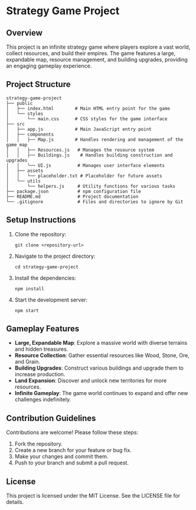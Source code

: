# Strategy Game Project

## Overview
This project is an infinite strategy game where players explore a vast world, collect resources, and build their empires. The game features a large, expandable map, resource management, and building upgrades, providing an engaging gameplay experience.

## Project Structure
```
strategy-game-project
├── public
│   ├── index.html        # Main HTML entry point for the game
│   └── styles
│       └── main.css      # CSS styles for the game interface
├── src
│   ├── app.js            # Main JavaScript entry point
│   ├── components
│   │   ├── Map.js        # Handles rendering and management of the game map
│   │   ├── Resources.js   # Manages the resource system
│   │   ├── Buildings.js    # Handles building construction and upgrades
│   │   └── UI.js          # Manages user interface elements
│   ├── assets
│   │   └── placeholder.txt # Placeholder for future assets
│   └── utils
│       └── helpers.js     # Utility functions for various tasks
├── package.json           # npm configuration file
├── README.md              # Project documentation
└── .gitignore             # Files and directories to ignore by Git
```

## Setup Instructions
1. Clone the repository:
   ```
   git clone <repository-url>
   ```
2. Navigate to the project directory:
   ```
   cd strategy-game-project
   ```
3. Install the dependencies:
   ```
   npm install
   ```
4. Start the development server:
   ```
   npm start
   ```

## Gameplay Features
- **Large, Expandable Map**: Explore a massive world with diverse terrains and hidden treasures.
- **Resource Collection**: Gather essential resources like Wood, Stone, Ore, and Grain.
- **Building Upgrades**: Construct various buildings and upgrade them to increase production.
- **Land Expansion**: Discover and unlock new territories for more resources.
- **Infinite Gameplay**: The game world continues to expand and offer new challenges indefinitely.

## Contribution Guidelines
Contributions are welcome! Please follow these steps:
1. Fork the repository.
2. Create a new branch for your feature or bug fix.
3. Make your changes and commit them.
4. Push to your branch and submit a pull request.

## License
This project is licensed under the MIT License. See the LICENSE file for details.